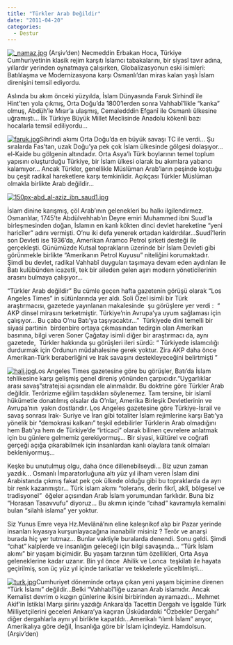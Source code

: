 ```yaml
---
title: "Türkler Arab Değildir"
date: "2011-04-20"
categories: 
  - Destur
---
```


[![_namaz.jpg](/uploads/2011/04/namaz.jpg)](/uploads/2011/04/namaz.jpg "_namaz.jpg") (Arşiv’den) Necmeddin Erbakan Hoca, Türkiye Cumhuriyetinin klasik rejim karşıtı İslamcı tabakalarını, bir siyasî tavır adına, yıllardır yerinden oynatmaya çalışırken, Globalizasyonun eski isimleri: Batılılaşma ve Modernizasyona karşı Osmanlı’dan miras kalan yaşlı İslam direnişini temsil ediyordu.

Aslında bu akım önceki yüzyılda, İslam Dünyasında Faruk Sirhindî ile Hint’ten yola çıkmış, Orta Doğu’da 1800’lerden sonra Vahhabî’likle “kanka” olmuş, Abdüh’le Mısır’a ulaşmış, Cemaledddin Efganî ile Osmanlı ülkesine uğramıştı... İlk Türkiye Büyük Millet Meclisinde Anadolu kökenli bazı hocalarla temsil ediliyordu...

[![faruk.jpg](/uploads/2011/04/faruk.jpg)](/uploads/2011/04/faruk.jpg "faruk.jpg")Sihrindi akımı Orta Doğu’da en büyük savaşı TC ile verdi... Şu sıralarda Fas’tan, uzak Doğu’ya pek çok İslam ülkesinde gölgesi dolaşıyor... el-Kaide bu gölgenin altındadır. Orta Asya’lı Türk boylarının temel toplum yapısını oluşturduğu Türkiye, bir İslam ülkesi olarak bu akımlara yabancı kalamıyor... Ancak Türkler, genellikle Müslüman Arab’ların peşinde koştuğu bu çeşit radikal hareketlere karşı temkinlidir. Açıkçası Türkler Müslüman olmakla birlikte Arab değildir...

[![150px-abd_al-aziz_ibn_saud1.jpg](/uploads/2011/04/150px-abd_al-aziz_ibn_saud1.jpg)](/uploads/2011/04/150px-abd_al-aziz_ibn_saud1.jpg "150px-abd_al-aziz_ibn_saud1.jpg")

İslam dinine karışmış, çöl Arab’ının gelenekleri bu halkı ilgilendirmez. Osmanlılar, 1745’te Abdülvehhab’ın Deyre emiri Muhammed ibni Suud’la birleşmesinden doğan, İslamın en kanlı kökten dinci devlet hareketine “yeni haricîler” adını vermişti. O’nu iki defa yenerek ortadan kaldırdılar...Suudî’lerin son Devleti ise 1936’da, Amerikan Aramco Petrol şirketi desteği ile gerçekleşti. Günümüzde Kutsal toprakların üzerinde bir İslam Devleti gibi görünmekle birlikte “Amerikanın Petrol Kuyusu” niteliğini korumaktadır. Şimdi bu devlet, radikal Vahhabî duyguları taşımaya devam eden aydınları ile Batı kulübünden icazetli, tek bir aileden gelen aşırı modern yöneticilerinin arasını bulmaya çalışıyor...

“Türkler Arab değildir” Bu cümle geçen hafta gazetenin görüşü olarak “Los Angeles Times” in sütünlarında yer aldı. Soli Özel isimli bir Türk araştırmacısı, gazetede yayınlanan makalesinde  şu görüşlere yer verdi :  “ AKP dinsel mirasını terketmiştir. Türkiye’nin Avrupa’ya uyum sağlaması için çalışıyor... Bu çaba O’nu Batı’ya taşıyacaktır...”  Türkiyede dini temelli bir siyasi partinin  birdenbire ortaya çıkmasından tedirgin olan Amerikan basınına, bilgi veren Soner Çağatay isimli diğer bir araştırmacı da, aynı gazetede,  Türkler hakkında şu görüşleri ileri sürdü: “ Türkiyede islamcılığı durdurmak için Ordunun müdahalesine gerek yoktur. Zira AKP daha önce Amerikan-Türk beraberliğini ve Irak savaşını destekleyeceğini belirtmişti ”

[![hali.jpg](/uploads/2011/04/hali.jpg)](/uploads/2011/04/hali.jpg "hali.jpg")Los Angeles Times gazetesine göre bu görüşler, Batı’da İslam tehlikesine karşı gelişmiş genel direniş yönünden çarpıcıdır.“Uygarlıklar arası savaş”stratejisi açısından ele alınmalıdır. Bu doktrine göre Türkler Arab değildir. Terörizme eğilim taşıdıkları söylenemez. Tam tersine, bir islamî hükümetle donatılmış olsalar da O’nlar, Amerika Birleşik Devletlerinin ve Avrupa’nın  yakın dostlarıdır. Los Angeles gazetesine göre Türkiye-İsrail ve savaş sonrası Irak- Suriye ve İran gibi totaliter İslam rejimlerine karşı Batı’ya yönelik bir “demokrasi kalkanı” teşkil edebilirler Türklerin Arab olmadığını hem Batı’ya hem de Türkiye’de “irticaci” olarak bilinen çevrelere anlatmak için bu günlere gelmemiz gerekiyormuş... Bir siyasi, kültürel ve coğrafi gerçeği açığa çıkarabilmek için insanlardan kanlı olaylara tanık olmaları bekleniyormuş...

Keşke bu unutulmuş olgu, daha önce dillenebilseydi... Biz uzun zaman yazdık... Osmanlı İmparatorluğuna altı yüz yıl ilham veren İslam dini Arabistanda çıkmış fakat pek çok ülkede olduğu gibi bu topraklarda da ayrı bir renk kazanmıştır... Türk islam akımı “tolerans, derin fikrî, aklî, bölgesel ve tradisyonel”  öğeler açısından Arab İslam yorumundan farklıdır. Buna biz “Horasan Tasavvufu” diyoruz... Bu akımın içinde “cıhad” kavramıyla kemalini bulan “silahlı islama” yer yoktur.

Siz Yunus Emre veya Hz.Mevlânâ’nın eline kaleşnikof alıp bir Pazar yerinde insanları kıyasıya kurşunlayacağına inanabilir misiniz ? Terör ve anarşi burada hiç yer tutmaz... Bunlar vaktiyle buralarda denendi. Sonu geldi. Şimdi “cıhat” kalplerde ve insanlığın geleceği için bilgi savaşında... “Türk İslam akımı” bir yaşam biçimidir. Bu yaşam tarzının tüm özellikleri, Orta Asya geleneklerine kadar uzanır. Bin yıl önce  Ahilik ve Lonca  teşkilatı ile hayata geçirilmiş, son üç yüz yıl içinde tarikatlar ve tekkelerle yüceltilmişti...

[![turk.jpg](/uploads/2011/04/turk.jpg)](/uploads/2011/04/turk.jpg "turk.jpg")Cumhuriyet döneminde ortaya çıkan yeni yaşam biçimine direnen  “Türk İslamı” değildir...Belki “Vahhabî’liğe uzanan Arab islamıdır. Ancak Kemalist devrim o kızgın günlerine ikisini birbirinden ayıramazdı... Mehmet Akif’in İstiklal Marşı şiirinı yazdığı Ankara’da Tacettin Dergahı ve İşgalde Türk Milliyetçilerini geceleri Ankara’ya kaçıran Üsküdardaki “Özbekler Dergahı” diğer dergahlarla aynı yıl birlikte kapatıldı...Amerikalı “ılımlı İslam” arıyor, Amerikalıya göre değil, İnsanlığa göre bir İslam içindeyiz. Hamdolsun. (Arşiv’den)
